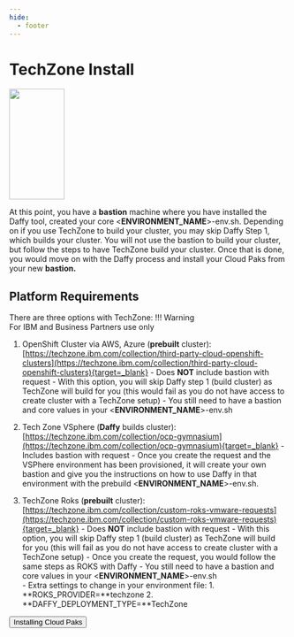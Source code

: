 ```yaml
---
hide:
  - footer
---
```

<script>
  document.title = "Deploy OCP - TechZone";
</script>

# TechZone Install

<img src='../images/techzone.jpeg'   align="top" width="100"  height="200" style = "float">

At this point, you have a **bastion** machine where you have installed the Daffy tool, created your core <**ENVIRONMENT_NAME**>-env.sh.  Depending on if you use TechZone to build your cluster, you may skip Daffy Step 1, which builds your cluster. You will not use the bastion to build your cluster, but follow the steps to have TechZone build your cluster.  Once that is done, you would move on with the Daffy process and install your Cloud Paks from your new **bastion.**

## Platform Requirements

There are three options with TechZone:
!!! Warning   
      For IBM and Business Partners use only

  1. OpenShift Cluster via AWS, Azure (**prebuilt** cluster):   [https://techzone.ibm.com/collection/third-party-cloud-openshift-clusters](https://techzone.ibm.com/collection/third-party-cloud-openshift-clusters){target=_blank}
    - Does **NOT** include bastion with request
    - With this option, you will skip Daffy step 1 (build cluster) as TechZone will build for you (this would fail as you do not have access to create cluster with a TechZone setup)
    - You still need to have a bastion and core values in your <**ENVIRONMENT_NAME**>-env.sh



  2. Tech Zone VSphere (**Daffy** builds cluster): [https://techzone.ibm.com/collection/ocp-gymnasium](https://techzone.ibm.com/collection/ocp-gymnasium){target=_blank}
    - Includes bastion with request
    - Once you create the request and the VSPhere environment has been provisioned, it will create your own bastion and give you the instructions on how to use Daffy in that environment with the prebuild <**ENVIRONMENT_NAME**>-env.sh.


  3. TechZone Roks (**prebuilt** cluster): [https://techzone.ibm.com/collection/custom-roks-vmware-requests](https://techzone.ibm.com/collection/custom-roks-vmware-requests){target=_blank}
    - Does **NOT** include bastion with request
    - With this option, you will skip Daffy step 1 (build cluster) as TechZone will build for you (this will fail as you do not have access to create cluster with a TechZone setup)
    - Once you create the request, you would follow the same steps as ROKS with Daffy
    - You still need to have a bastion and core values in your <**ENVIRONMENT_NAME**>-env.sh  
    - Extra settings to change in your environment file:
          1. **ROKS_PROVIDER=**techzone
          2. **DAFFY_DEPLOYMENT_TYPE=**TechZone

<button onclick="location.href='../../Cloud-Paks/'" class="custom-btn btn-7">Installing Cloud Paks</button>
